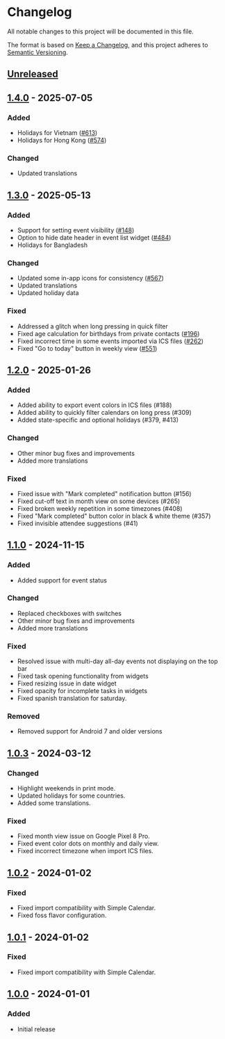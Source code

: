 # Changelog

All notable changes to this project will be documented in this file.

The format is based on [Keep a Changelog](https://keepachangelog.com/en/1.1.0/),
and this project adheres to [Semantic Versioning](https://semver.org/spec/v2.0.0.html).

## [Unreleased]

## [1.4.0] - 2025-07-05

### Added

- Holidays for Vietnam ([#613])
- Holidays for Hong Kong ([#574])

### Changed

- Updated translations

## [1.3.0] - 2025-05-13

### Added

- Support for setting event visibility ([#148])
- Option to hide date header in event list widget ([#484])
- Holidays for Bangladesh

### Changed

- Updated some in-app icons for consistency ([#567])
- Updated translations
- Updated holiday data

### Fixed

- Addressed a glitch when long pressing in quick filter
- Fixed age calculation for birthdays from private contacts ([#196])
- Fixed incorrect time in some events imported via ICS files ([#262])
- Fixed "Go to today" button in weekly view ([#551])

## [1.2.0] - 2025-01-26

### Added

- Added ability to export event colors in ICS files (#188)
- Added ability to quickly filter calendars on long press (#309)
- Added state-specific and optional holidays (#379, #413)

### Changed

- Other minor bug fixes and improvements
- Added more translations

### Fixed

- Fixed issue with "Mark completed" notification button (#156)
- Fixed cut-off text in month view on some devices (#265)
- Fixed broken weekly repetition in some timezones (#408)
- Fixed "Mark completed" button color in black & white theme (#357)
- Fixed invisible attendee suggestions (#41)

## [1.1.0] - 2024-11-15

### Added

- Added support for event status

### Changed

- Replaced checkboxes with switches
- Other minor bug fixes and improvements
- Added more translations

### Fixed

- Resolved issue with multi-day all-day events not displaying on the top bar
- Fixed task opening functionality from widgets
- Fixed resizing issue in date widget
- Fixed opacity for incomplete tasks in widgets
- Fixed spanish translation for saturday.

### Removed

- Removed support for Android 7 and older versions

## [1.0.3] - 2024-03-12

### Changed

- Highlight weekends in print mode.
- Updated holidays for some countries.
- Added some translations.

### Fixed

- Fixed month view issue on Google Pixel 8 Pro.
- Fixed event color dots on monthly and daily view.
- Fixed incorrect timezone when import ICS files.

## [1.0.2] - 2024-01-02

### Fixed

- Fixed import compatibility with Simple Calendar.
- Fixed foss flavor configuration.

## [1.0.1] - 2024-01-02

### Fixed

- Fixed import compatibility with Simple Calendar.

## [1.0.0] - 2024-01-01

### Added

- Initial release

[Unreleased]: https://github.com/FossifyOrg/Calendar/compare/1.4.0...HEAD
[1.4.0]: https://github.com/FossifyOrg/Calendar/compare/1.3.0...1.4.0
[1.3.0]: https://github.com/FossifyOrg/Calendar/compare/1.2.0...1.3.0
[1.2.0]: https://github.com/FossifyOrg/Calendar/compare/1.1.0...1.2.0
[1.1.0]: https://github.com/FossifyOrg/Calendar/compare/1.0.3...1.1.0
[1.0.3]: https://github.com/FossifyOrg/Calendar/compare/1.0.2...1.0.3
[1.0.2]: https://github.com/FossifyOrg/Calendar/compare/1.0.1...1.0.2
[1.0.1]: https://github.com/FossifyOrg/Calendar/compare/1.0.0...1.0.1
[1.0.0]: https://github.com/FossifyOrg/Calendar/releases/tag/1.0.0

[#148]: https://github.com/FossifyOrg/Calendar/issues/148
[#196]: https://github.com/FossifyOrg/Calendar/issues/196
[#262]: https://github.com/FossifyOrg/Calendar/issues/262
[#484]: https://github.com/FossifyOrg/Calendar/issues/484
[#551]: https://github.com/FossifyOrg/Calendar/issues/551
[#567]: https://github.com/FossifyOrg/Calendar/issues/567
[#574]: https://github.com/FossifyOrg/Calendar/issues/574
[#613]: https://github.com/FossifyOrg/Calendar/issues/613
